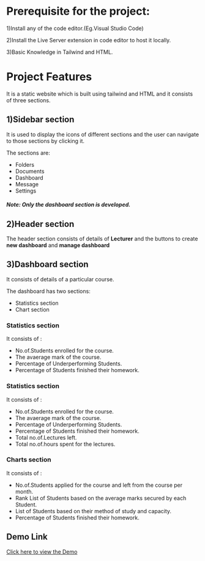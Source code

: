 # Prerequisite for the project:

1)Install any of the code editor.(Eg.Visual Studio Code)

2)Install the Live Server extension in code editor to host it locally.

3)Basic Knowledge in Tailwind and HTML.

# Project Features

It is a static website which is built using tailwind and HTML and it consists of three sections.

## 1)Sidebar section

It is used to display the icons of different sections and the user can navigate to those sections by clicking it.

The sections are:
- Folders
- Documents
- Dashboard
- Message
- Settings

##### Note: Only the dashboard section is developed.

## 2)Header section

The header section consists of details of **Lecturer** and the buttons to create **new dashboard** and **manage dashboard**

## 3)Dashboard section

It consists of details of a particular course.

The dashboard has two sections:
- Statistics section
- Chart section

### Statistics section

It consists of :
- No.of.Students enrolled for the course.
- The avaerage mark of the course.
- Percentage of Underperforming Students.
- Percentage of Students finished their homework.

### Statistics section

It consists of :
- No.of.Students enrolled for the course.
- The avaerage mark of the course.
- Percentage of Underperforming Students.
- Percentage of Students finished their homework.
- Total no.of.Lectures left.
- Total no.of.hours spent for the lectures.

### Charts section

It consists of :
- No.of.Students applied for the course and left from the course per month.
- Rank List of Students based on the average marks secured by each Student.
- List of Students based on their method of study and capacity.
- Percentage of Students finished their homework.

## Demo Link

[Click here to view the Demo](https://drive.google.com/file/d/1Or50F3nxYVNST8n1vMIAPgYZZSfxey1T/view?usp=drivesdk)









